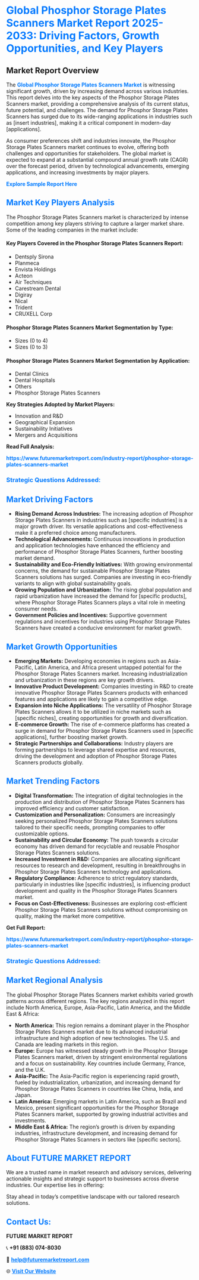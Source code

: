 <h1 style="color: #007BFF;">Global Phosphor Storage Plates Scanners Market Report 2025-2033: Driving Factors, Growth Opportunities, and Key Players</h1>

<section id="overview">
<h2>Market Report Overview</h2>
<p>The <a href="https://www.futuremarketreport.com/industry-report/phosphor-storage-plates-scanners-market" style="color: #007BFF; text-decoration: none;"><strong>Global Phosphor Storage Plates Scanners Market</strong></a> is witnessing significant growth, driven by increasing demand across various industries. This report delves into the key aspects of the Phosphor Storage Plates Scanners market, providing a comprehensive analysis of its current status, future potential, and challenges. The demand for Phosphor Storage Plates Scanners has surged due to its wide-ranging applications in industries such as [insert industries], making it a critical component in modern-day [applications].</p>
<p>As consumer preferences shift and industries innovate, the Phosphor Storage Plates Scanners market continues to evolve, offering both challenges and opportunities for stakeholders. The global market is expected to expand at a substantial compound annual growth rate (CAGR) over the forecast period, driven by technological advancements, emerging applications, and increasing investments by major players.</p>
</section>

<section id="overview">
<p><a href="https://www.futuremarketreport.com/request-sample/reportId=127025" style="color: #007BFF; text-decoration: none;"><strong>Explore Sample Report Here</strong></a></p>
</section>

<section id="key-players">
<h2 style="color: #007BFF;">Market Key Players Analysis</h2>
<p>The Phosphor Storage Plates Scanners market is characterized by intense competition among key players striving to capture a larger market share. Some of the leading companies in the market include:</p>
<h4>Key Players Covered in the Phosphor Storage Plates Scanners Report:</h4>
<ul><li>Dentsply Sirona</li><li>Planmeca</li><li>Envista Holdings</li><li>Acteon</li><li>Air Techniques</li><li>Carestream Dental</li><li>Digiray</li><li>Nical</li><li>Trident</li><li>CRUXELL Corp</li></ul>
<h4>Phosphor Storage Plates Scanners Market Segmentation by Type:</h4>
<ul><li>Sizes (0 to 4)</li><li>Sizes (0 to 3)</li></ul>

<h4>Phosphor Storage Plates Scanners Market Segmentation by Application:</h4>
<ul><li>Dental Clinics</li><li>Dental Hospitals</li><li>Others</li><li>Phosphor Storage Plates Scanners</li></ul>
<p><strong>Key Strategies Adopted by Market Players:</strong></p>
<ul>
<li>Innovation and R&D</li>
<li>Geographical Expansion</li>
<li>Sustainability Initiatives</li>
<li>Mergers and Acquisitions</li>
</ul>
</section>

<section>
<p><strong>Read Full Analysis: </strong></p><a href="https://www.futuremarketreport.com/industry-report/phosphor-storage-plates-scanners-market" style="color: #007BFF; text-decoration: none;"><strong>https://www.futuremarketreport.com/industry-report/phosphor-storage-plates-scanners-market</strong></a>
<h3 style="color: #007BFF;">Strategic Questions Addressed:</h3>
</section>

<section id="driving-factors">
<h2 style="color: #007BFF;">Market Driving Factors</h2>
<ul>
<li><strong>Rising Demand Across Industries:</strong> The increasing adoption of Phosphor Storage Plates Scanners in industries such as [specific industries] is a major growth driver. Its versatile applications and cost-effectiveness make it a preferred choice among manufacturers.</li>
<li><strong>Technological Advancements:</strong> Continuous innovations in production and application technologies have enhanced the efficiency and performance of Phosphor Storage Plates Scanners, further boosting market demand.</li>
<li><strong>Sustainability and Eco-Friendly Initiatives:</strong> With growing environmental concerns, the demand for sustainable Phosphor Storage Plates Scanners solutions has surged. Companies are investing in eco-friendly variants to align with global sustainability goals.</li>
<li><strong>Growing Population and Urbanization:</strong> The rising global population and rapid urbanization have increased the demand for [specific products], where Phosphor Storage Plates Scanners plays a vital role in meeting consumer needs.</li>
<li><strong>Government Policies and Incentives:</strong> Supportive government regulations and incentives for industries using Phosphor Storage Plates Scanners have created a conducive environment for market growth.</li>
</ul>
</section>

<section id="growth-opportunities">
<h2 style="color: #007BFF;">Market Growth Opportunities</h2>
<ul>
<li><strong>Emerging Markets:</strong> Developing economies in regions such as Asia-Pacific, Latin America, and Africa present untapped potential for the Phosphor Storage Plates Scanners market. Increasing industrialization and urbanization in these regions are key growth drivers.</li>
<li><strong>Innovative Product Development:</strong> Companies investing in R&D to create innovative Phosphor Storage Plates Scanners products with enhanced features and applications are likely to gain a competitive edge.</li>
<li><strong>Expansion into Niche Applications:</strong> The versatility of Phosphor Storage Plates Scanners allows it to be utilized in niche markets such as [specific niches], creating opportunities for growth and diversification.</li>
<li><strong>E-commerce Growth:</strong> The rise of e-commerce platforms has created a surge in demand for Phosphor Storage Plates Scanners used in [specific applications], further boosting market growth.</li>
<li><strong>Strategic Partnerships and Collaborations:</strong> Industry players are forming partnerships to leverage shared expertise and resources, driving the development and adoption of Phosphor Storage Plates Scanners products globally.</li>
</ul>
</section>

<section id="trending-factors">
<h2 style="color: #007BFF;">Market Trending Factors</h2>
<ul>
<li><strong>Digital Transformation:</strong> The integration of digital technologies in the production and distribution of Phosphor Storage Plates Scanners has improved efficiency and customer satisfaction.</li>
<li><strong>Customization and Personalization:</strong> Consumers are increasingly seeking personalized Phosphor Storage Plates Scanners solutions tailored to their specific needs, prompting companies to offer customizable options.</li>
<li><strong>Sustainability and Circular Economy:</strong> The push towards a circular economy has driven demand for recyclable and reusable Phosphor Storage Plates Scanners solutions.</li>
<li><strong>Increased Investment in R&D:</strong> Companies are allocating significant resources to research and development, resulting in breakthroughs in Phosphor Storage Plates Scanners technology and applications.</li>
<li><strong>Regulatory Compliance:</strong> Adherence to strict regulatory standards, particularly in industries like [specific industries], is influencing product development and quality in the Phosphor Storage Plates Scanners market.</li>
<li><strong>Focus on Cost-Effectiveness:</strong> Businesses are exploring cost-efficient Phosphor Storage Plates Scanners solutions without compromising on quality, making the market more competitive.</li>
</ul>
</section>

<section>
<p><strong>Get Full Report: </strong></p><a href="https://www.futuremarketreport.com/industry-report/phosphor-storage-plates-scanners-market" style="color: #007BFF; text-decoration: none;"><strong>https://www.futuremarketreport.com/industry-report/phosphor-storage-plates-scanners-market</strong></a>
<h3 style="color: #007BFF;">Strategic Questions Addressed:</h3>
</section>


<section id="regional-analysis">
<h2 style="color: #007BFF;">Market Regional Analysis</h2>
<p>The global Phosphor Storage Plates Scanners market exhibits varied growth patterns across different regions. The key regions analyzed in this report include North America, Europe, Asia-Pacific, Latin America, and the Middle East & Africa:</p>
<ul>
<li><strong>North America:</strong> This region remains a dominant player in the Phosphor Storage Plates Scanners market due to its advanced industrial infrastructure and high adoption of new technologies. The U.S. and Canada are leading markets in this region.</li>
<li><strong>Europe:</strong> Europe has witnessed steady growth in the Phosphor Storage Plates Scanners market, driven by stringent environmental regulations and a focus on sustainability. Key countries include Germany, France, and the U.K.</li>
<li><strong>Asia-Pacific:</strong> The Asia-Pacific region is experiencing rapid growth, fueled by industrialization, urbanization, and increasing demand for Phosphor Storage Plates Scanners in countries like China, India, and Japan.</li>
<li><strong>Latin America:</strong> Emerging markets in Latin America, such as Brazil and Mexico, present significant opportunities for the Phosphor Storage Plates Scanners market, supported by growing industrial activities and investments.</li>
<li><strong>Middle East & Africa:</strong> The region’s growth is driven by expanding industries, infrastructure development, and increasing demand for Phosphor Storage Plates Scanners in sectors like [specific sectors].</li>
</ul>
</section>

<footer>
<h2 style="color: #007BFF;">About FUTURE MARKET REPORT</h2>
<p>We are a trusted name in market research and advisory services, delivering actionable insights and strategic support to businesses across diverse industries. Our expertise lies in offering:</p>

<p>Stay ahead in today’s competitive landscape with our tailored research solutions.</p>

<h2 style="color: #007BFF;">Contact Us:</h2>
<p><strong>FUTURE MARKET REPORT</strong></p>
<p>📞 <strong>+91 (883) 074-8030</strong></p>
<p>📧 <strong><a href="mailto:help@futuremarketreport.com" style="color: #007BFF;">help@futuremarketreport.com</a></strong></p>
<p>🌐 <strong><a href="https://www.futuremarketreport.com/" style="color: #007BFF;">Visit Our Website</a></strong></p>
</footer>